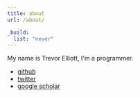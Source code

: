 ```yaml
---
title: about
url: /about/

_build:
  list: "never"
---
```


My name is Trevor Elliott, I'm a programmer.

* [github](https://github.com/elliottt)
* [twitter](https://twitter.com/moltarx)
* [google scholar](https://scholar.google.com/citations?user=s2Br_TMAAAAJ&hl=en)
